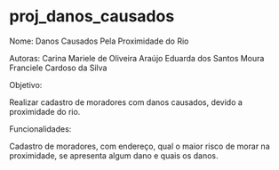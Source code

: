# proj_danos_causados

Nome: Danos Causados Pela Proximidade do Rio

Autoras:
Carina Mariele de Oliveira Araújo
Eduarda dos Santos Moura
Franciele Cardoso da Silva

Objetivo:

Realizar cadastro de moradores com danos causados, devido a proximidade do rio.

Funcionalidades:

Cadastro de moradores, com endereço, qual o maior risco de morar na proximidade, se apresenta algum dano e quais os danos.



